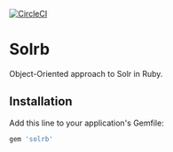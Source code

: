 [![CircleCI](https://circleci.com/gh/machinio/solrb/tree/master.svg?style=svg)](https://circleci.com/gh/machinio/solrb/tree/master)

# Solrb

Object-Oriented approach to Solr in Ruby. 
## Installation

Add this line to your application's Gemfile:

```ruby
gem 'solrb'
```
